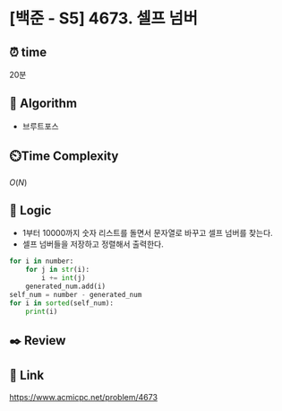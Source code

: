 # [백준 - S5] 4673. 셀프 넘버
 
## ⏰  **time**
20분

## :pushpin: **Algorithm**
- 브루트포스

## ⏲️**Time Complexity**
$O(N)$

## :round_pushpin: **Logic**
- 1부터 10000까지 숫자 리스트를 돌면서 문자열로 바꾸고 셀프 넘버를 찾는다.
- 셀프 넘버들을 저장하고 정렬해서 출력한다.
```python
for i in number:
    for j in str(i):
        i += int(j)
    generated_num.add(i)
self_num = number - generated_num
for i in sorted(self_num):
    print(i)
```

## :black_nib: **Review**


## 📡 Link
https://www.acmicpc.net/problem/4673
